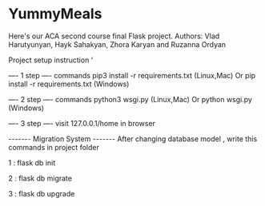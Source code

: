 # YummyMeals

Here's our ACA second course final Flask project. 
Authors: Vlad Harutyunyan, Hayk Sahakyan, Zhora Karyan and Ruzanna Ordyan

Project setup instruction ‘

—-    1 step     —-
commands
pip3 install -r requirements.txt (Linux,Mac)
Or
pip install -r requirements.txt (Windows)


—-    2 step     —-
commands
python3 wsgi.py (Linux,Mac)
Or
python wsgi.py (Windows)


—-    3 step     —-
visit 127.0.0.1/home in browser




------- Migration System -------
After changing database model , write this commands in project folder 

1 : flask db init 

2 : flask db migrate

3 : flask db upgrade


